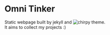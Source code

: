 # Omni Tinker

Static webpage built by jekyll and ![chirpy](https://img.shields.io/gem/v/jekyll-theme-chirpy) theme.  
It aims to collect my projects :)